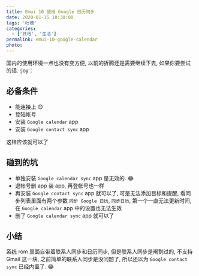```yaml
---
title: Emui 10 使用 Google 日历同步
date: 2020-01-15 18:30:00
tags: '吐槽'
categories:
  - ['其他', '生活']
permalink: emui-10-google-calendar
photo:
---
```


国内的使用环境一点也没有变方便, 以前的折腾还是需要继续下去, 如果你要尝试的话. :joy：

## 必备条件

- 能连接上 :blush:
- 登陆帐号
- 安装 `Google calendar` app
- 安装 `Google contact sync` app

这样应该就可以了

<!-- more -->

## 碰到的坑

- 单独安装 `Google calendar sync` app 是无效的. :joy:
- 退帐号删 app 装 app, 再登帐号也一样
- 再安装 `Google contact sync` app 就可以了, 可是无法添加目标和提醒, 看同步列表里面有两个参数 `同步 Google 日历`, `同步日历`, 第一个一直无法更新时间, 在 `Google calendar` app 中的设置也无法生效
- 删了 `Google calendar sync` app 就可以了

## 小结

系统 rom 里面自带着联系人同步和日历同步, 但是联系人同步是阉割过的, 不支持 Gmail 这一块, 之前简单的联系人同步是没问题了, 所以还以为 `Google contact sync` 已经内置了. :joy:
